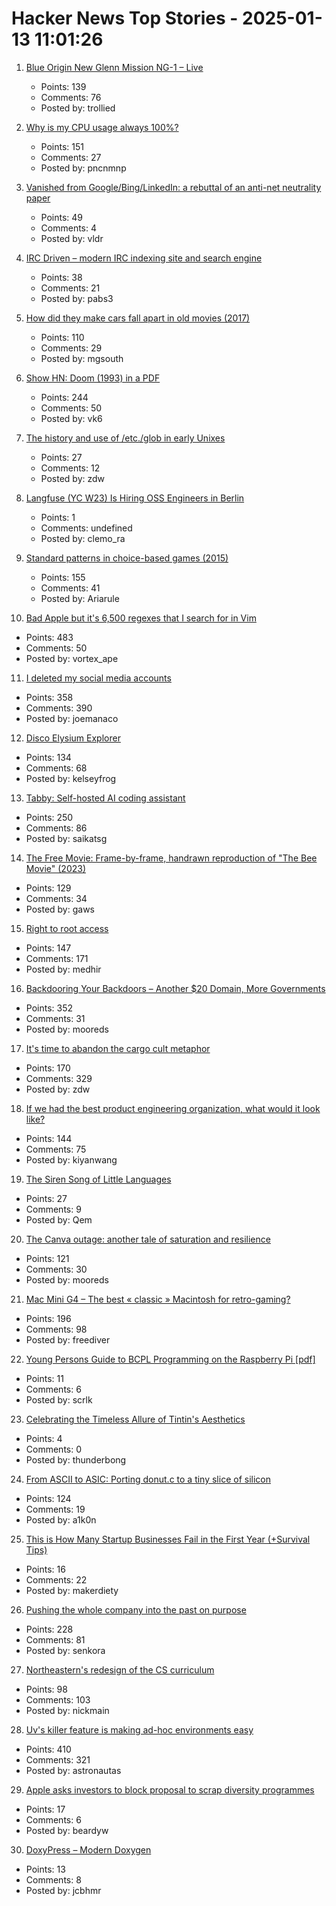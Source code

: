 # Hacker News Top Stories - 2025-01-13 11:01:26

1. [Blue Origin New Glenn Mission NG-1 – Live](https://www.blueorigin.com)
   - Points: 139
   - Comments: 76
   - Posted by: trollied

2. [Why is my CPU usage always 100%?](https://www.downtowndougbrown.com/2024/04/why-is-my-cpu-usage-always-100-upgrading-my-chumby-8-kernel-part-9/)
   - Points: 151
   - Comments: 27
   - Posted by: pncnmnp

3. [Vanished from Google/Bing/LinkedIn: a rebuttal of an anti-net neutrality paper](http://internetthought.blogspot.com/2025/01/vanished-from-index-of-google-bing-and.html)
   - Points: 49
   - Comments: 4
   - Posted by: vldr

4. [IRC Driven – modern IRC indexing site and search engine](https://www.ircdriven.com/)
   - Points: 38
   - Comments: 21
   - Posted by: pabs3

5. [How did they make cars fall apart in old movies (2017)](https://movies.stackexchange.com/questions/79161/how-did-they-make-cars-fall-apart-in-old-movies)
   - Points: 110
   - Comments: 29
   - Posted by: mgsouth

6. [Show HN: Doom (1993) in a PDF](https://doompdf.pages.dev/doom.pdf)
   - Points: 244
   - Comments: 50
   - Posted by: vk6

7. [The history and use of /etc./glob in early Unixes](https://utcc.utoronto.ca/~cks/space/blog/unix/EtcGlobHistory)
   - Points: 27
   - Comments: 12
   - Posted by: zdw

8. [Langfuse (YC W23) Is Hiring OSS Engineers in Berlin](https://github.com/langfuse/langfuse/blob/main/careers)
   - Points: 1
   - Comments: undefined
   - Posted by: clemo_ra

9. [Standard patterns in choice-based games (2015)](https://heterogenoustasks.wordpress.com/2015/01/26/standard-patterns-in-choice-based-games/)
   - Points: 155
   - Comments: 41
   - Posted by: Ariarule

10. [Bad Apple but it's 6,500 regexes that I search for in Vim](https://eieio.games/blog/bad-apple-with-regex-in-vim/)
   - Points: 483
   - Comments: 50
   - Posted by: vortex_ape

11. [I deleted my social media accounts](https://asylumsquare.com/backstage/2025-01-12/why-i-deleted-my-social-media-accounts)
   - Points: 358
   - Comments: 390
   - Posted by: joemanaco

12. [Disco Elysium Explorer](http://134.0.119.41)
   - Points: 134
   - Comments: 68
   - Posted by: kelseyfrog

13. [Tabby: Self-hosted AI coding assistant](https://github.com/TabbyML/tabby)
   - Points: 250
   - Comments: 86
   - Posted by: saikatsg

14. [The Free Movie: Frame-by-frame, handrawn reproduction of "The Bee Movie" (2023)](https://thefreemovie.buzz/)
   - Points: 129
   - Comments: 34
   - Posted by: gaws

15. [Right to root access](https://medhir.com/blog/right-to-root-access)
   - Points: 147
   - Comments: 171
   - Posted by: medhir

16. [Backdooring Your Backdoors – Another $20 Domain, More Governments](https://labs.watchtowr.com/more-governments-backdoors-in-your-backdoors/)
   - Points: 352
   - Comments: 31
   - Posted by: mooreds

17. [It's time to abandon the cargo cult metaphor](https://www.righto.com/2025/01/its-time-to-abandon-cargo-cult-metaphor.html)
   - Points: 170
   - Comments: 329
   - Posted by: zdw

18. [If we had the best product engineering organization, what would it look like?](https://www.jamesshore.com/v2/blog/2025/the-best-product-engineering-org-in-the-world)
   - Points: 144
   - Comments: 75
   - Posted by: kiyanwang

19. [The Siren Song of Little Languages](https://www.wilfred.me.uk/blog/2019/03/24/the-siren-song-of-little-languages/)
   - Points: 27
   - Comments: 9
   - Posted by: Qem

20. [The Canva outage: another tale of saturation and resilience](https://surfingcomplexity.blog/2024/12/21/the-canva-outage-another-tale-of-saturation-and-resilience/)
   - Points: 121
   - Comments: 30
   - Posted by: mooreds

21. [Mac Mini G4 – The best « classic » Macintosh for retro-gaming?](https://www.xtof.info/MacMiniG4-the-best-classic-macintosh-for-retrogaming.html)
   - Points: 196
   - Comments: 98
   - Posted by: freediver

22. [Young Persons Guide to BCPL Programming on the Raspberry Pi [pdf]](https://www.cl.cam.ac.uk/~mr10/bcpl4raspi.pdf)
   - Points: 11
   - Comments: 6
   - Posted by: scrlk

23. [Celebrating the Timeless Allure of Tintin's Aesthetics](https://collegetowns.substack.com/p/celebrating-the-timeless-allure-of)
   - Points: 4
   - Comments: 0
   - Posted by: thunderbong

24. [From ASCII to ASIC: Porting donut.c to a tiny slice of silicon](https://www.a1k0n.net/2025/01/10/tiny-tapeout-donut.html)
   - Points: 124
   - Comments: 19
   - Posted by: a1k0n

25. [This is How Many Startup Businesses Fail in the First Year (+Survival Tips)](https://54collective.vc/insight/startup-businesses-fail-in-the-first-year-survival-tips/)
   - Points: 16
   - Comments: 22
   - Posted by: makerdiety

26. [Pushing the whole company into the past on purpose](https://rachelbythebay.com/w/2025/01/09/lag/)
   - Points: 228
   - Comments: 81
   - Posted by: senkora

27. [Northeastern's redesign of the CS curriculum](https://huntnewsnu.com/82511/editorial/op-eds/op-ed-northeasterns-redesign-of-the-khoury-curriculum-abandons-the-fundamentals-of-computer-science/)
   - Points: 98
   - Comments: 103
   - Posted by: nickmain

28. [Uv's killer feature is making ad-hoc environments easy](https://valatka.dev/2025/01/12/on-killer-uv-feature.html)
   - Points: 410
   - Comments: 321
   - Posted by: astronautas

29. [Apple asks investors to block proposal to scrap diversity programmes](https://www.theguardian.com/technology/2025/jan/13/apple-investors-diversity-dei)
   - Points: 17
   - Comments: 6
   - Posted by: beardyw

30. [DoxyPress – Modern Doxygen](https://www.copperspice.com/docs/doxypress/index.html)
   - Points: 13
   - Comments: 8
   - Posted by: jcbhmr

